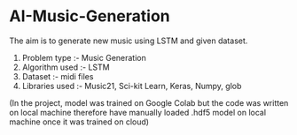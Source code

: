 # AI-Music-Generation

The aim is to generate new music using LSTM and given dataset.

1. Problem type :- Music Generation
2. Algorithm used :- LSTM
3. Dataset :- midi files
4. Libraries used :- Music21, Sci-kit Learn, Keras, Numpy, glob

(In the project, model was trained on Google Colab but the code was written on local machine therefore have manually loaded .hdf5 model on local machine once it was trained on cloud)
